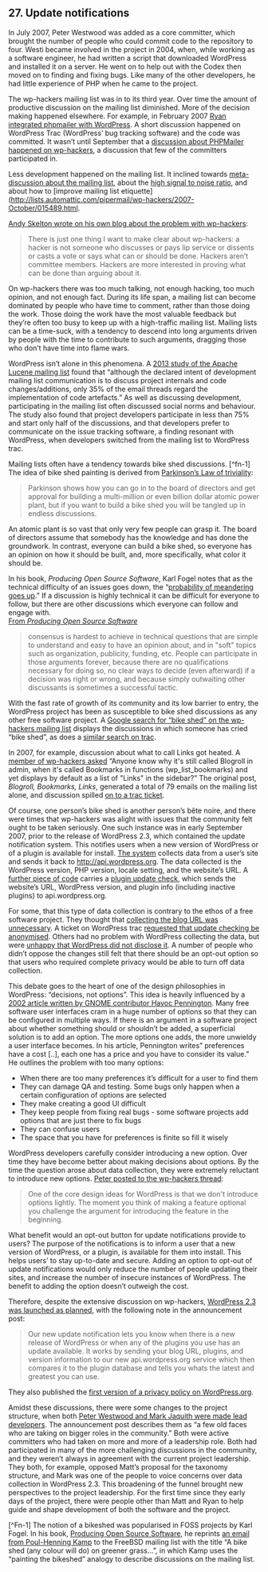 ## 27. Update notifications

In July 2007, Peter Westwood was added as a core committer, which brought the number of people who could commit code to the repository to four. Westi became involved in the project in 2004, when, while working as a software engineer, he had written a script that downloaded WordPress and installed it on a server. He went on to help out with the Codex then moved on to finding and fixing bugs. Like many of the other developers, he had little experience of PHP when he came to the project.

The wp-hackers mailing list was in to its third year. Over time the amount of productive discussion on the mailing list diminished. More of the decision making happened elsewhere. For example, in February 2007 [Ryan integrated phpmailer with WordPress](https://core.trac.wordpress.org/ticket/3862). A short discussion happened on WordPress Trac (WordPress’ bug tracking software) and the code was committed. It wasn’t until September that a [discussion about PHPMailer happened on wp-hackers](http://lists.automattic.com/pipermail/wp-hackers/2007-September/014497.html), a discussion that few of the committers participated in.

Less development happened on the mailing list. It inclined towards [meta-discussion about the mailing list](http://lists.automattic.com/pipermail/wp-hackers/2007-September/015058.html), about the [high signal to noise ratio](http://lists.automattic.com/pipermail/wp-hackers/2007-September/015173.html), and about how to [improve mailing list etiquette](http://lists.automattic.com/pipermail/wp-hackers/2007-October/015489.html. 	

[Andy Skelton wrote on his own blog about the problem with wp-hackers](http://andy.wordpress.com/2007/10/03/wp-hackers/):

> There is just one thing I want to make clear about wp-hackers: a hacker is not someone who discusses or pays lip service or dissents or casts a vote or says what can or should be done. Hackers aren’t committee members. Hackers are more interested in proving what can be done than arguing about it.	

On wp-hackers there was too much talking, not enough hacking, too much opinion, and not enough fact. During its life span, a mailing list can become dominated by people who have time to comment, rather than those doing the work. Those doing the work have the most valuable feedback but they’re often too busy to keep up with a high-traffic mailing list. Mailing lists can be a time-suck, with a tendency to descend into long arguments driven by people with the time to contribute to such arguments, dragging those who don’t have time into flame wars.	

WordPress isn’t alone in this phenomena. A [2013 study of the Apache Lucene mailing list](http://sback.it/publications/msr2013.pdf) found that “although the declared intent of development mailing list communication is to discuss project internals and code changes/additions, only 35% of the email threads regard the implementation of code artefacts.” As well as discussing development, participating in the mailing list often discussed social norms and behaviour. The study also found that project developers participate in less than 75% and start only half of the discussions, and that developers prefer to communicate on the issue tracking software, a finding resonant with WordPress, when developers switched from the mailing list to WordPress trac. 	

Mailing lists often have a tendency towards bike shed discussions. [^fn-1] The idea of bike shed painting is derived from [Parkinson’s Law of triviality](https://en.wikipedia.org/wiki/Parkinson%27s_law_of_triviality):	

> Parkinson shows how you can go in to the board of directors and get approval for building a multi-million or even billion dollar atomic power plant, but if you want to build a bike shed you will be tangled up in endless discussions.	

An atomic plant is so vast that only very few people can grasp it. The board of directors assume that somebody has the knowledge and has done the groundwork. In contrast, everyone can build a bike shed, so everyone has an opinion on how it should be built, and, more specifically, what color it should be.

In his book, _Producing Open Source Software_, Karl Fogel notes that as the technical difficulty of an issues goes down, the “[probability of meandering goes up](http://producingoss.com/en/producingoss.html#bikeshed).” If a discussion is highly technical it can be difficult for everyone to follow, but there are other discussions which everyone can follow and engage with. 	
[From _Producing Open Source Software_](http://producingoss.com/en/producingoss.html#bikeshed)	

> consensus is hardest to achieve in technical questions that are simple to understand and easy to have an opinion about, and in "soft" topics such as organization, publicity, funding, etc. People can participate in those arguments forever, because there are no qualifications necessary for doing so, no clear ways to decide (even afterward) if a decision was right or wrong, and because simply outwaiting other discussants is sometimes a successful tactic.	

With the fast rate of growth of its community and its low barrier to entry, the WordPress project has been as susceptible to bike shed discussions as any other free software project. A [Google search for “bike shed” on the wp-hackers mailing list](https://www.google.com/search?q=site%3Ahttp%3A%2F%2Flists.automattic.com%2Fpipermail%2Fwp-hackers%2F+bikeshed&oq=site%3A&aqs=chrome.2.69i57j69i58j69i59j69i65l3.2535j0j4&sourceid=chrome&es_sm=91&ie=UTF-8#q=site:http:%2F%2Flists.automattic.com%2Fpipermail%2Fwp-hackers%2F+bikeshed&safe=off) displays the discussions in which someone has cried “bike shed”, as does a [similar search on trac](https://core.trac.wordpress.org/search?q=bikeshed&noquickjump=1&changeset=on&ticket=on).	

In 2007, for example, discussion about what to call Links got heated. A [member of wp-hackers asked](http://lists.automattic.com/pipermail/wp-hackers/2007-June/013299.html) “Anyone know why it's still called Blogroll in admin, when it's called Bookmarks in functions (wp_list_bookmarks) and yet displays by default as a list of "Links" in the sidebar?” The original post, _Blogroll, Bookmarks, Links_, generated a total of 79 emails on the mailing list alone, and discussion spilled [on to a trac ticket](https://core.trac.wordpress.org/ticket/3695).	

Of course, one person’s bike shed is another person’s bête noire, and there were times that wp-hackers was alight with issues that the community felt ought to be taken seriously. One such instance was in early September 2007, prior to the release of WordPress 2.3, which contained the update notification system. This notifies users when a new version of WordPress or of a plugin is available for install. [The system](https://core.trac.wordpress.org/ticket/1476) collects data from a user’s site and sends it back to http://api.wordpress.org. The data collected is the WordPress version, PHP version, locale setting, and the website’s URL. A [further piece of code](https://core.trac.wordpress.org/changeset/5913) carries a [plugin update check](https://core.trac.wordpress.org/ticket/4795), which sends the website’s URL, WordPress version, and plugin info (including inactive plugins) to api.wordpress.org.

For some, that this type of data collection is contrary to the ethos of a free software project. They thought that [collecting the blog URL was unnecessary](http://lists.automattic.com/pipermail/wp-hackers/2007-September/014860.html). A ticket on WordPress trac [requested that update checking be anonymised](https://core.trac.wordpress.org/ticket/5066). Others had no problem with WordPress collecting the data, but were [unhappy that WordPress did not disclose it](http://lists.automattic.com/pipermail/wp-hackers/2007-September/014919.html). A number of people who didn’t oppose the changes still felt that there should be an opt-out option so that users who required complete privacy would be able to turn off data collection.

This debate goes to the heart of one of the design philosophies in WordPress: “decisions, not options”. This idea is heavily influenced by a [2002 article written by GNOME contributor Havoc Pennington](http://ometer.com/free-software-ui.html). Many free software user interfaces cram in a huge number of options so that they can be configured in multiple ways. If there is an argument in a software project about whether something should or shouldn’t be added, a superficial solution is to add an option. The more options one adds, the more unwieldy a user interface becomes. In his article, Pennington writes” preferences have a cost [..], each one has a price and you have to consider its value.” He outlines the problem with too many options:

- When there are too many preferences it’s difficult for a user to find them
- They can damage QA and testing. Some bugs only happen when a certain configuration of options are selected
- They make creating a good UI difficult
- They keep people from fixing real bugs - some software projects add options that are just there to fix bugs
- They can confuse users
- The space that you have for preferences is finite so fill it wisely

WordPress developers carefully consider introducing a new option. Over time they have become better about making decisions about options. By the time the question arose about data collection, they were extremely reluctant to introduce new options. [Peter posted to the wp-hackers thread](http://lists.automattic.com/pipermail/wp-hackers/2007-September/015119.html):	

> One of the core design ideas for WordPress is that we don't introduce options lightly. The moment you think of making a feature optional you challenge the argument for introducing the feature in the beginning.

What benefit would an opt-out button for update notifications provide to users? The purpose of the notifications is to inform a user that a new version of WordPress, or a plugin, is available for them into install. This helps users’ to stay up-to-date and secure. Adding an option to opt-out of update notifications would only reduce the number of people updating their sites, and increase the number of insecure instances of WordPress. The benefit to adding the option doesn’t outweigh the cost. 

Therefore, despite the extensive discussion on wp-hackers, [WordPress 2.3 was launched as planned](http://wordpress.org/news/2007/09/wordpress-23/), with the following note in the announcement post:	

> Our new update notification lets you know when there is a new release of WordPress or when any of the plugins you use has an update available. It works by sending your blog URL, plugins, and version information to our new api.wordpress.org service which then compares it to the plugin database and tells you whats the latest and greatest you can use.

They also published the [first version of a privacy policy on WordPress.org](http://lists.automattic.com/pipermail/wp-hackers/2007-September/015014.html).	

Amidst these discussions, there were some changes to the project structure, when both [Peter Westwood and Mark Jaquith were made lead developers](https://wordpress.org/news/2007/09/new-faces/). The announcement post describes them as “a few old faces who are taking on bigger roles in the community.” Both were active committers who had taken on more and more of a leadership role. Both had participated in many of the more challenging discussions in the community, and they weren’t always in agreement with the current project leadership. They both, for example, opposed Matt’s proposal for the taxonomy structure, and Mark was one of the people to voice concerns over data collection in WordPress 2.3. This broadening of the funnel brought new perspectives to the project leadership. For the first time since they early days of the project, there were people other than Matt and Ryan to help guide and shape development of both the software and the project.

[^Fn-1] The notion of a bikeshed was popularised in FOSS projects by Karl Fogel. In his book, [Producing Open Source Software](http://producingoss.com/), he reprints [an email from Poul-Henning Kamp](http://bikeshed.com/) to the FreeBSD mailing list with the title “A bike shed (any colour will do) on greener grass…”, in which Kamp uses the “painting the bikeshed” analogy to describe discussions on the mailing list.